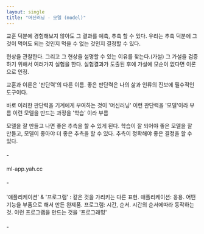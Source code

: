 ```yaml
---
layout: single
title: "머신러닝 - 모델 (model)"
---
```


교훈 덕분에 경험해보지 않아도 그 결과를 예측, 추측 할 수 있다.
우리는 추측 덕분에 그것이 먹어도 되는 것인지 먹을 수 없는 것인지 결정할 수 있다.

현상을 관찰한다. 그리고 그 현상을 설명할 수 있는 이유를 찾는다.(가설) 그 가설을 검증하기 위해서 여러가지 실험을 한다.
실험결과가 도출된 후에 가설에 모순이 없다면 이론으로 인정.

교훈과 이론은 '판단력'의 다른 이름.
좋은 판단력은 나의 삶과 인류의 진보에 필수적인 도구이다.

바로 이러한 판단력을 기계에게 부여하는 것이 '머신러닝'
이런 판단력을 '모델'이라 부름
이런 모델을 만드는 과정을 '학습' 이라 부름

모델을 잘 만들고 나면 좋은 추측을 할 수 있게 된다.
학습이 잘 되어야 좋은 모델을 잘 만들고, 모델이 좋아야 더 좋은 추측을 할 수 있다. 추측이 정확해야 좋은 결정을 할 수 있다.

#### -
ml-app.yah.cc


#### -
'애플리케이션' & '프로그램' : 같은 것을 가리키는 다른 표현.
애플리케이션: 응용. 어떤 기능을 부품으로 해서 만든 완제품.
프로그램: 시간, 순서. 시간의 순서에따라 동작하는 것.
이런 프로그램을 만드는 것을 '프로그래밍'

#### -
